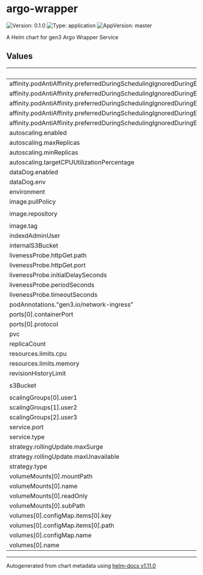 # argo-wrapper

![Version: 0.1.0](https://img.shields.io/badge/Version-0.1.0-informational?style=flat-square) ![Type: application](https://img.shields.io/badge/Type-application-informational?style=flat-square) ![AppVersion: master](https://img.shields.io/badge/AppVersion-master-informational?style=flat-square)

A Helm chart for gen3 Argo Wrapper Service

## Values

| Key | Type | Default | Description |
|-----|------|---------|-------------|
| affinity.podAntiAffinity.preferredDuringSchedulingIgnoredDuringExecution[0].podAffinityTerm.labelSelector.matchExpressions[0].key | string | `"app"` |  |
| affinity.podAntiAffinity.preferredDuringSchedulingIgnoredDuringExecution[0].podAffinityTerm.labelSelector.matchExpressions[0].operator | string | `"In"` |  |
| affinity.podAntiAffinity.preferredDuringSchedulingIgnoredDuringExecution[0].podAffinityTerm.labelSelector.matchExpressions[0].values[0] | string | `"argo-wrapper"` |  |
| affinity.podAntiAffinity.preferredDuringSchedulingIgnoredDuringExecution[0].podAffinityTerm.topologyKey | string | `"kubernetes.io/hostname"` |  |
| affinity.podAntiAffinity.preferredDuringSchedulingIgnoredDuringExecution[0].weight | int | `100` |  |
| autoscaling.enabled | bool | `false` |  |
| autoscaling.maxReplicas | int | `100` |  |
| autoscaling.minReplicas | int | `1` |  |
| autoscaling.targetCPUUtilizationPercentage | int | `80` |  |
| dataDog.enabled | bool | `false` |  |
| dataDog.env | string | `"dev"` |  |
| environment | string | `"default"` |  |
| image.pullPolicy | string | `"Always"` |  |
| image.repository | string | `"quay.io/cdis/argo-wrapper"` |  |
| image.tag | string | `""` |  |
| indexdAdminUser | string | `"fence"` |  |
| internalS3Bucket | string | `"argo-internal-bucket"` |  |
| livenessProbe.httpGet.path | string | `"/test"` |  |
| livenessProbe.httpGet.port | int | `8000` |  |
| livenessProbe.initialDelaySeconds | int | `30` |  |
| livenessProbe.periodSeconds | int | `60` |  |
| livenessProbe.timeoutSeconds | int | `30` |  |
| podAnnotations."gen3.io/network-ingress" | string | `"argo-wrapper"` |  |
| ports[0].containerPort | int | `8000` |  |
| ports[0].protocol | string | `"TCP"` |  |
| pvc | string | `"test-pvc"` |  |
| replicaCount | int | `1` |  |
| resources.limits.cpu | string | `"100m"` |  |
| resources.limits.memory | string | `"128Mi"` |  |
| revisionHistoryLimit | int | `2` |  |
| s3Bucket | string | `"argo-artifact-downloadable"` |  |
| scalingGroups[0].user1 | string | `"workflow1"` |  |
| scalingGroups[1].user2 | string | `"workflow2"` |  |
| scalingGroups[2].user3 | string | `"workflow3"` |  |
| service.port | int | `8000` |  |
| service.type | string | `"ClusterIP"` |  |
| strategy.rollingUpdate.maxSurge | int | `1` |  |
| strategy.rollingUpdate.maxUnavailable | int | `0` |  |
| strategy.type | string | `"RollingUpdate"` |  |
| volumeMounts[0].mountPath | string | `"/argo.json"` |  |
| volumeMounts[0].name | string | `"argo-config"` |  |
| volumeMounts[0].readOnly | bool | `true` |  |
| volumeMounts[0].subPath | string | `"argo.json"` |  |
| volumes[0].configMap.items[0].key | string | `"argo.json"` |  |
| volumes[0].configMap.items[0].path | string | `"argo.json"` |  |
| volumes[0].configMap.name | string | `"manifest-argo"` |  |
| volumes[0].name | string | `"argo-config"` |  |

----------------------------------------------
Autogenerated from chart metadata using [helm-docs v1.11.0](https://github.com/norwoodj/helm-docs/releases/v1.11.0)
